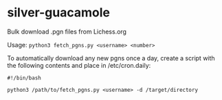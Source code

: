 # silver-guacamole
Bulk download .pgn files from Lichess.org

Usage:
`python3 fetch_pgns.py <username> <number>`

To automatically download any new pgns once a day, create a script with the following contents and place in /etc/cron.daily:

```
#!/bin/bash

python3 /path/to/fetch_pgns.py <username> -d /target/directory
```
